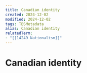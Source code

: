 ```yaml
---
title: Canadian identity
created: 2024-12-02
modified: 2024-12-02
tags: TBSMetadata
alias: Canadian identity
relatedTerm:
- "[[14249 Nationalism]]"
---
```

# Canadian identity
